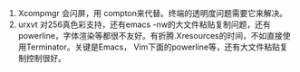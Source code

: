 1. Xcompmgr 会闪屏，用 compton来代替。终端的透明度问题需要它来解决。
2. urxvt 对256真色彩支持，还有emacs -nw的大文件粘贴复制问题，还有powerline，字体渲染等都很不友好。有折腾.Xresources的时间，不如直接使用Terminator。关键是Emacs， Vim下面的powerline等，还有大文件粘贴复制控制很好。
